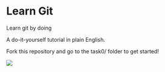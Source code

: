 # Learn Git

Learn git by doing

A do-it-yourself tutorial in plain English.


Fork this repository and go to the task0/ folder to get started!

<img src="https://user-images.githubusercontent.com/32199592/99155944-be2cbf00-26e2-11eb-93ad-4033e85abced.gif"/>